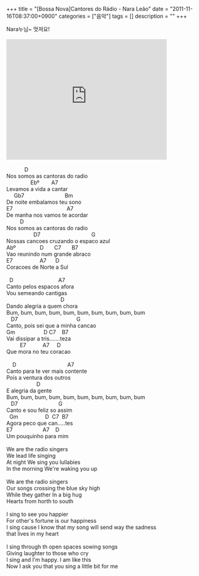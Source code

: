 +++
title = "[Bossa Nova]Cantores do Rádio - Nara Leão"
date = "2011-11-16T08:37:00+0900"
categories = ["음악"]
tags = []
description = ""
+++
<span class="copyright_entry" style="display:block;" title="[Bossa Nova]Cantores do Rádio - Nara Leão@@**@@http://shed.egloos.com/3767330"></span>
<div>
 Nara누님~ 멋져요!
</div>
<br>
<embed src="http://www.youtube.com/v/kxPCgzI3TTg?version=3&amp;hl=ko_KR" type="application/x-shockwave-flash" width="420" height="315" allowscriptaccess="always" allowfullscreen="true">
<div>
 <br>
</div>
<div>
 <div>
  <span class="Apple-tab-span" style="white-space:pre"> </span> &nbsp; &nbsp; &nbsp; &nbsp; &nbsp; D &nbsp;&nbsp;
 </div>
 <div>
  Nos somos as cantoras do radio&nbsp;
 </div>
 <div>
  &nbsp; &nbsp; &nbsp; &nbsp; &nbsp; &nbsp; &nbsp; &nbsp; Ebº &nbsp; &nbsp; &nbsp; &nbsp;A7&nbsp;
 </div>
 <div>
  Levamos a vida a cantar&nbsp;
 </div>
 <div>
  &nbsp; &nbsp; &nbsp;Gb7 &nbsp; &nbsp; &nbsp; &nbsp; &nbsp; &nbsp; &nbsp; &nbsp; &nbsp; &nbsp; &nbsp; &nbsp; &nbsp; Bm&nbsp;
 </div>
 <div>
  De noite embalamos teu sono&nbsp;
 </div>
 <div>
  E7 &nbsp; &nbsp; &nbsp; &nbsp; &nbsp; &nbsp; &nbsp; &nbsp; &nbsp; &nbsp; &nbsp; &nbsp; &nbsp; &nbsp; &nbsp; &nbsp; &nbsp; &nbsp;A7&nbsp;
 </div>
 <div>
  De manha nos vamos te acordar&nbsp;
 </div>
 <div>
  &nbsp; &nbsp; &nbsp; &nbsp; &nbsp;D&nbsp;
 </div>
 <div>
  Nos somos as cantoras do radio&nbsp;
 </div>
 <div>
  &nbsp; &nbsp; &nbsp; &nbsp; &nbsp; &nbsp; &nbsp; &nbsp; &nbsp; D7 &nbsp; &nbsp; &nbsp; &nbsp; &nbsp; &nbsp; &nbsp; &nbsp; &nbsp; &nbsp; &nbsp; &nbsp; &nbsp; &nbsp; &nbsp; &nbsp; &nbsp;G&nbsp;
 </div>
 <div>
  Nossas cancoes cruzando o espaco azul&nbsp;
 </div>
 <div>
  Abº &nbsp; &nbsp; &nbsp; &nbsp; &nbsp; &nbsp; &nbsp; &nbsp;D &nbsp; &nbsp; &nbsp; C7 &nbsp; &nbsp; &nbsp; B7&nbsp;
 </div>
 <div>
  Vao reunindo num grande abraco&nbsp;
 </div>
 <div>
  E7 &nbsp; &nbsp; &nbsp; &nbsp; &nbsp; &nbsp; &nbsp; &nbsp; &nbsp;A7 &nbsp; &nbsp; &nbsp;D&nbsp;
 </div>
 <div>
  Coracoes de Norte a Sul&nbsp;
 </div>
 <div>
  &nbsp;
 </div>
 <div>
  &nbsp; D &nbsp; &nbsp; &nbsp; &nbsp; &nbsp; &nbsp; &nbsp; &nbsp; &nbsp; &nbsp; &nbsp; &nbsp; &nbsp; &nbsp; &nbsp;A7&nbsp;
 </div>
 <div>
  Canto pelos espacos afora&nbsp;
 </div>
 <div>
  Vou semeando cantigas&nbsp;
 </div>
 <div>
  &nbsp; &nbsp; &nbsp; &nbsp; &nbsp; &nbsp; &nbsp; &nbsp; &nbsp; &nbsp; &nbsp; &nbsp; &nbsp; &nbsp; &nbsp; &nbsp; &nbsp; &nbsp; D&nbsp;
 </div>
 <div>
  Dando alegria a quem chora&nbsp;
 </div>
 <div>
  Bum, bum, bum, bum, bum, bum, bum, bum, bum, bum&nbsp;
 </div>
 <div>
  &nbsp; &nbsp;D7 &nbsp; &nbsp; &nbsp; &nbsp; &nbsp; &nbsp; &nbsp; &nbsp; &nbsp; &nbsp; &nbsp; &nbsp; &nbsp; &nbsp; &nbsp; &nbsp; &nbsp; &nbsp; &nbsp; G&nbsp;
 </div>
 <div>
  Canto, pois sei que a minha cancao&nbsp;
 </div>
 <div>
  Gm &nbsp; &nbsp; &nbsp; &nbsp; &nbsp; &nbsp; &nbsp; &nbsp; &nbsp; D C7 &nbsp; &nbsp;B7&nbsp;
 </div>
 <div>
  Vai dissipar a tris.......teza&nbsp;
 </div>
 <div>
  &nbsp; &nbsp; &nbsp; &nbsp; &nbsp;E7 &nbsp; &nbsp; &nbsp; &nbsp; &nbsp; A7 &nbsp; &nbsp; D&nbsp;
 </div>
 <div>
  Que mora no teu coracao&nbsp;
 </div>
 <div>
  &nbsp; &nbsp;&nbsp;
 </div>
 <div>
  &nbsp; &nbsp; D &nbsp; &nbsp; &nbsp; &nbsp; &nbsp; &nbsp; &nbsp; &nbsp; &nbsp; &nbsp; &nbsp; &nbsp; &nbsp; &nbsp; &nbsp; &nbsp; &nbsp;A7&nbsp;
 </div>
 <div>
  Canto para te ver mais contente&nbsp;
 </div>
 <div>
  Pois a ventura dos outros&nbsp;
 </div>
 <div>
  &nbsp; &nbsp; &nbsp; &nbsp; &nbsp; &nbsp; &nbsp; &nbsp; &nbsp; &nbsp; D&nbsp;
 </div>
 <div>
  E alegria da gente&nbsp;
 </div>
 <div>
  Bum, bum, bum, bum, bum, bum, bum, bum, bum, bum&nbsp;
 </div>
 <div>
  &nbsp; &nbsp;D7 &nbsp; &nbsp; &nbsp; &nbsp; &nbsp; &nbsp; &nbsp; &nbsp; &nbsp; &nbsp; &nbsp; &nbsp; &nbsp; G&nbsp;
 </div>
 <div>
  Canto e sou feliz so assim&nbsp;
 </div>
 <div>
  &nbsp; Gm &nbsp; &nbsp; &nbsp; &nbsp; &nbsp; &nbsp; &nbsp; &nbsp; &nbsp;D &nbsp;C7 &nbsp;B7&nbsp;
 </div>
 <div>
  Agora peco que can.....tes&nbsp;
 </div>
 <div>
  E7 &nbsp; &nbsp; &nbsp; &nbsp; &nbsp; &nbsp; &nbsp; &nbsp; &nbsp; &nbsp;A7 &nbsp; &nbsp;D&nbsp;
 </div>
 <div>
  Um pouquinho para mim&nbsp;
 </div>
</div>
<div>
 <br>
</div>
<div>
 <div>
  We are the radio singers
 </div>
 <div>
  We lead life singing
 </div>
 <div>
  At night We sing you lullabies
 </div>
 <div>
  In the morning We're waking you up
 </div>
 <div>
  <br>
 </div>
 <div>
  We are the radio singers
 </div>
 <div>
  Our songs crossing the blue sky high
 </div>
 <div>
  While they gather In a big hug
 </div>
 <div>
  Hearts from horth to south
 </div>
 <div>
  <br>
 </div>
 <div>
  I sing to see you happier
 </div>
 <div>
  For other's fortune is our happiness
 </div>
 <div>
  I sing cause I know that my song will send way the sadness
 </div>
 <div>
  that lives in my heart
 </div>
 <div>
  <br>
 </div>
 <div>
  I sing through th open spaces sowing songs
 </div>
 <div>
  Giving laughter to those who cry
 </div>
 <div>
  I sing and I'm happy. I am like this
 </div>
 <div>
  Now I ask you that you sing a little bit for me
 </div>
</div> 
<!--
       <rdf:RDF xmlns:rdf="http://www.w3.org/1999/02/22-rdf-syntax-ns#"
		    xmlns:dc="http://purl.org/dc/elements/1.1/"
		    xmlns:trackback="http://madskills.com/public/xml/rss/module/trackback/">
       <rdf:Description
	        rdf:about="http://shed.egloos.com/3767330"
	        dc:identifier="http://shed.egloos.com/3767330"
	        dc:title="[Bossa Nova]Cantores do Rádio - Nara Leão"
	        trackback:ping="http://shed.egloos.com/tb/3767330"/>
       </rdf:RDF>
       -->

<ul></ul>